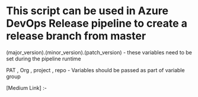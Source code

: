 # This script can be used in Azure DevOps Release pipeline to create a release branch from master

  (major_version).(minor_version).(patch_version)   - these variables need to be set during the pipeline runtime

PAT , Org , project , repo  - Variables should be passed as  part of variable group

[Medium Link] :- 
